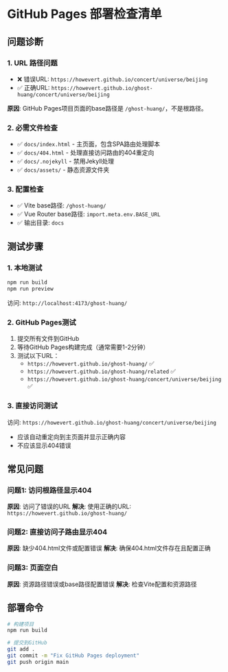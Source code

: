# GitHub Pages 部署检查清单

## 问题诊断

### 1. URL 路径问题

- ❌ 错误URL: `https://howevert.github.io/concert/universe/beijing`
- ✅ 正确URL: `https://howevert.github.io/ghost-huang/concert/universe/beijing`

**原因**: GitHub Pages项目页面的base路径是 `/ghost-huang/`，不是根路径。

### 2. 必需文件检查

- ✅ `docs/index.html` - 主页面，包含SPA路由处理脚本
- ✅ `docs/404.html` - 处理直接访问路由的404重定向
- ✅ `docs/.nojekyll` - 禁用Jekyll处理
- ✅ `docs/assets/` - 静态资源文件夹

### 3. 配置检查

- ✅ Vite base路径: `/ghost-huang/`
- ✅ Vue Router base路径: `import.meta.env.BASE_URL`
- ✅ 输出目录: `docs`

## 测试步骤

### 1. 本地测试

```bash
npm run build
npm run preview
```

访问: `http://localhost:4173/ghost-huang/`

### 2. GitHub Pages测试

1. 提交所有文件到GitHub
2. 等待GitHub Pages构建完成（通常需要1-2分钟）
3. 测试以下URL：
   - `https://howevert.github.io/ghost-huang/` ✅
   - `https://howevert.github.io/ghost-huang/related` ✅
   - `https://howevert.github.io/ghost-huang/concert/universe/beijing` ✅

### 3. 直接访问测试

访问: `https://howevert.github.io/ghost-huang/concert/universe/beijing`

- 应该自动重定向到主页面并显示正确内容
- 不应该显示404错误

## 常见问题

### 问题1: 访问根路径显示404

**原因**: 访问了错误的URL
**解决**: 使用正确的URL: `https://howevert.github.io/ghost-huang/`

### 问题2: 直接访问子路由显示404

**原因**: 缺少404.html文件或配置错误
**解决**: 确保404.html文件存在且配置正确

### 问题3: 页面空白

**原因**: 资源路径错误或base路径配置错误
**解决**: 检查Vite配置和资源路径

## 部署命令

```bash
# 构建项目
npm run build

# 提交到GitHub
git add .
git commit -m "Fix GitHub Pages deployment"
git push origin main
```

